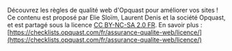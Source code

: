 Découvrez les règles de qualité web d'Opquast pour améliorer vos sites ! Ce contenu est proposé par Elie Sloïm, Laurent Denis et la société Opquast, et est partagé sous la licence
[CC BY-NC-SA 2.0 FR](https://creativecommons.org/licenses/by-nc-sa/2.0/fr/). En savoir plus : [https://checklists.opquast.com/fr/assurance-qualite-web/licence/](https://checklists.opquast.com/fr/assurance-qualite-web/licence/)
